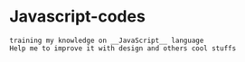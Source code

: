 # Javascript-codes
    training my knowledge on __JavaScript__ language
    Help me to improve it with design and others cool stuffs
